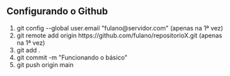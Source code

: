 <h2>Configurando o Github</h2>
<ol>
    <li>git config --global user.email "fulano@servidor.com" (apenas na 1ª vez)</li>
    <li>git remote add origin https://github.com/fulano/repositorioX.git (apenas na 1ª vez)</li>
    <li>git add .</li>
    <li>git commit -m "Funcionando o básico"</li>
    <li>git push origin main</li>
</ol>

